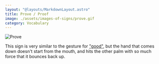 ```yaml
---
layout: "@layouts/MarkdownLayout.astro"
title: Prove / Proof
image: ./assets/images-of-signs/prove.gif
category: Vocabulary
---
```


![Prove](@signs/prove.gif)

This sign is very similar to the gesture for ["good"](./good),
but the hand that comes down doesn't start from the mouth,
and hits the other palm with so much force that it bounces back up.
